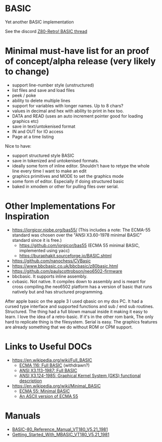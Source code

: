 # BASIC
Yet another BASIC implementation

See the discord [Z80-Retro! BASIC thread](https://discord.com/channels/1010951092277874791/1427916714548527176)

# Minimal must-have list for an proof of concept/alpha release (very likely to change)

- support line-number style (unstructured)
- list files and save and load files
- peek / poke
- ability to delete multiple lines
- support for variables with longer names. Up to 8 chars?
- values in decimal and hex with ability to print in hex too. 
- DATA and READ (uses an auto increment pointer good for loading graphics etc)
- save in text/untokenised format
- IN and OUT for IO access
- Page at a time listing

Nice to have:

- support structured style BASIC
- save in tokenized and untokenised formats. 
- ideally some form of inline editor.  Shouldn't have to retype the whole line every time I want to make an edit 
- graphics primitives and MODE to set the graphics mode
- some form of editor. Especially if doing structured basic
- baked in xmodem or other for pulling files over serial.

# Other Implementations For Inspiration

- https://jorgicor.niobe.org/bas55/ (This includes a note: The ECMA-55 standard was chosen over the "ANSI X3.60-1978 minimal BASIC" standard since it is free.)
  - https://github.com/jorgicor/bas55 (ECMA 55 minimal BASIC, implemented using yacc)
  - https://buraphakit.sourceforge.io/BASIC.shtml
- https://github.com/nanochess/CVBasic
- https://www.bbcbasic.co.uk/bbcbasic/z80basic.html
- https://github.com/paulscottrobson/neo6502-firmware
- bbcbasic.  It supports inline assembly.
- cvbasic.  Not native. It compiles down to assembly and is meant for cross compiling.the neo6502 platform has a version of basic that runs natively but and has structured programming.

After apple basic on the apple 3 I used qbasic on my dos PC.  It had a cursed type interface and supported functions and sub / end sub routines.  Structured.  The thing had a full blown manual inside it making it easy to learn.
I love the idea of a retro-basic.  If it's in the other rom bank,  The only hard to replicate thing is the filesystem. Serial is easy.  The graphics features are already something that we do without ROM or CPM support.

# Links to Useful DOCs

- https://en.wikipedia.org/wiki/Full_BASIC
  - [ECMA 116: Full BASIC](https://web.archive.org/web/20111014140105/http://www.ecma-international.org/publications/files/ECMA-ST-WITHDRAWN/ECMA-116,%201st%20edition,%20June%201986.pdf) (withdrawn?)
  - [ANSI X3.113-1987: Full BASIC](https://archive.org/details/federalinformat6821nati_0)
  - [ANSI X3.124-1985: Graphical Kernel System (GKS) functional description](https://nvlpubs.nist.gov/nistpubs/Legacy/FIPS/fipspub120-1.pdf)
- https://en.wikipedia.org/wiki/Minimal_BASIC
  - [ECMA 55: Minimal BASIC](https://www.ecma-international.org/wp-content/uploads/ECMA-55_1st_edition_january_1978.pdf)
  - [An ASCII version of ECMA 55](https://buraphakit.sourceforge.io/ECMA-55.TXT)
 
# Manuals

- [BASIC-80_Reference_Manual_VT180_V5.21_1981](http://www.bitsavers.org/pdf/dec/terminal/vt180/AA-P226A-TV_BASIC-80_Reference_Manual_VT180_V5.21_1981.pdf)
- [Getting_Started_With_MBASIC_VT180_V5.21_1981](http://www.bitsavers.org/pdf/dec/terminal/vt180/AA-P225A-TV_Getting_Started_With_MBASIC_VT180_V5.21_1981.pdf)
